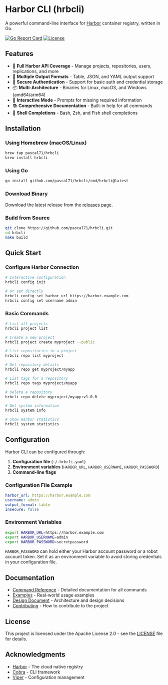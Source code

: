 # Harbor CLI (hrbcli)

A powerful command-line interface for [Harbor](https://goharbor.io/) container registry, written in Go.

[![Go Report Card](https://goreportcard.com/badge/github.com/pascal71/hrbcli)](https://goreportcard.com/report/github.com/pascal71/hrbcli)
[![License](https://img.shields.io/badge/License-Apache%202.0-blue.svg)](https://opensource.org/licenses/Apache-2.0)

## Features

- 🚀 **Full Harbor API Coverage** - Manage projects, repositories, users, replications, and more
- 🔧 **Multiple Output Formats** - Table, JSON, and YAML output support
- 🔐 **Secure Authentication** - Support for basic auth and credential storage
- 📦 **Multi-Architecture** - Binaries for Linux, macOS, and Windows (amd64/arm64)
- 🎨 **Interactive Mode** - Prompts for missing required information
- 📚 **Comprehensive Documentation** - Built-in help for all commands
- 🔄 **Shell Completions** - Bash, Zsh, and Fish shell completions

## Installation

### Using Homebrew (macOS/Linux)

```bash
brew tap pascal71/hrbcli
brew install hrbcli
```

### Using Go

```bash
go install github.com/pascal71/hrbcli/cmd/hrbcli@latest
```

### Download Binary

Download the latest release from the [releases page](https://github.com/pascal71/hrbcli/releases).

### Build from Source

```bash
git clone https://github.com/pascal71/hrbcli.git
cd hrbcli
make build
```

## Quick Start

### Configure Harbor Connection

```bash
# Interactive configuration
hrbcli config init

# Or set directly
hrbcli config set harbor_url https://harbor.example.com
hrbcli config set username admin
```

### Basic Commands

```bash
# List all projects
hrbcli project list

# Create a new project
hrbcli project create myproject --public

# List repositories in a project
hrbcli repo list myproject

# Get repository details
hrbcli repo get myproject/myapp

# List tags for a repository
hrbcli repo tags myproject/myapp

# Delete a repository
hrbcli repo delete myproject/myapp:v1.0.0

# Get system information
hrbcli system info

# Show Harbor statistics
hrbcli system statistics

```

## Configuration

Harbor CLI can be configured through:

1. **Configuration file** (`~/.hrbcli.yaml`)
2. **Environment variables** (`HARBOR_URL`, `HARBOR_USERNAME`, `HARBOR_PASSWORD`)
3. **Command-line flags**

### Configuration File Example

```yaml
harbor_url: https://harbor.example.com
username: admin
output_format: table
insecure: false
```

### Environment Variables

```bash
export HARBOR_URL=https://harbor.example.com
export HARBOR_USERNAME=admin
export HARBOR_PASSWORD=secretpassword
```

`HARBOR_PASSWORD` can hold either your Harbor account password or a robot account token. Set it as an environment variable to avoid storing credentials in your configuration file.

## Documentation

- [Command Reference](docs/COMMANDS.md) - Detailed documentation for all commands
- [Examples](docs/EXAMPLES.md) - Real-world usage examples
- [Design Document](docs/DESIGN.md) - Architecture and design decisions
- [Contributing](docs/CONTRIBUTING.md) - How to contribute to the project

## License

This project is licensed under the Apache License 2.0 - see the [LICENSE](LICENSE) file for details.

## Acknowledgments

- [Harbor](https://goharbor.io/) - The cloud native registry
- [Cobra](https://github.com/spf13/cobra) - CLI framework
- [Viper](https://github.com/spf13/viper) - Configuration management
